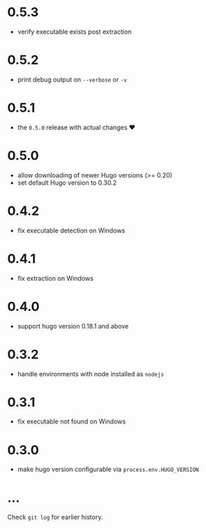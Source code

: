# 0.5.3

* verify executable exists post extraction

# 0.5.2

* print debug output on `--verbose` or `-v`

# 0.5.1

* the `0.5.0` release with actual changes :heart:

# 0.5.0

* allow downloading of newer Hugo versions (>= 0.20)
* set default Hugo version to 0.30.2

# 0.4.2

* fix executable detection on Windows

# 0.4.1

* fix extraction on Windows

# 0.4.0

* support hugo version 0.18.1 and above

# 0.3.2

* handle environments with node installed as `nodejs`

# 0.3.1

* fix executable not found on Windows

# 0.3.0

* make hugo version configurable via `process.env.HUGO_VERSION`

# ...

Check `git log` for earlier history.